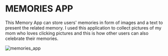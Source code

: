 # MEMORIES APP
This Memory App can store users' memories in form of images and a text to present the related memory.
I used this application to collect pictures of my mom who loves clicking pictures and this is how other users can also celebrate their memories.

![memories_app](https://user-images.githubusercontent.com/78086124/152565316-e7c20d42-e898-4a73-9d7f-cac963208b2f.gif)


